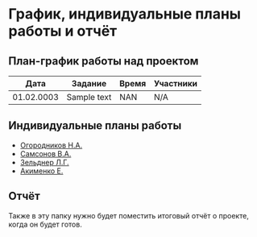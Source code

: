 # График, индивидуальные планы работы и отчёт

## План-график работы над проектом

| Дата           | Задание                                              | Время     |  Участники       |  
|----------------|------------------------------------------------------|-----------|------------------|
| 01.02.0003     | Sample text                                          | NAN       | N/A              |

## Индивидуальные планы работы

- [Огородников Н.А.](ogorodnikov.md)
- [Самсонов В.А.](samsonov.md)
- [Зельднер Л.Г.](zeldner.md)
- [Акименко Е.](akimenko.md)

## Отчёт

Также в эту папку нужно будет поместить итоговый отчёт о проекте, когда он будет готов.
